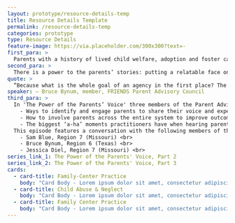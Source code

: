 ```yaml
---
layout: prototype/resource-details-temp
title: Resource Details Template
permalink: /resource-details-temp
categories: prototype
type: Resource Details
feature-image: https://via.placeholder.com/300x300?text=-
first_para: >
  Parents with a history of lived child welfare, adoption and foster care experience can be valuable resources for agencies and practitioners when developing or reviewing systems and programs. The parent experience also can help communicate the importance and impact of services when approaching legislators and policy makers.
second_para: >
  There is a power to the parents’ stories: putting a relatable face on the impacts child welfare services can have on families. Understanding the impacts can support greater quality improvement, remove barriers, and help agencies shift to a family-centered approach. The FRIENDS National Center for Community-Based Child Abuse Prevention established a Parent Advisory Council to provide program direction and guidance. Council members share their experience through a variety of touchpoints to practitioners, legislators, and families.
quote: >
  “Because what is the whole goal of an agency in the first place? The goal is to be able to help the family… And what better way to help the family than empower the parent to have an equal partner voice?”
speaker: — Bruce Bynum, member, FRIENDS Parent Advisory Council
third_para: >
  In 'The Power of the Parents’ Voice' three members of the Parent Advisory Council provide guidance for agencies regarding. <br>
    - Ways to identify and engage parents to share their voice and experience <br>
    - How to involve parents across the entire system to improve outcomes <br>
    - The biggest ‘a-ha’ moments practitioners have when hearing parent’s stories for the first time <br>
  This episode features a conversation with the following members of the Parent Advisory Council <br>
    - Sam Blue, Region 7 (Missouri) <br>
    - Bruce Bynum, Region 6 (Texas) <br>
    - Jessica Diel, Region 7 (Missouri) <br>
series_link_1: The Power of the Parents' Voice, Part 2
series_link_2: The Power of the Parents' Voice, Part 3
cards:
  - card-title: Family-Center Practice
    body: "Card Body - Lorem ipsum dolor sit amet, consectetur adipiscing elit, sed do eiusmod tempor incididunt ut labore et dolore magna aliqua. "
  - card-title: Child Abuse & Neglect
    body: "Card Body - Lorem ipsum dolor sit amet, consectetur adipiscing elit, sed do eiusmod tempor incididunt ut labore et dolore magna aliqua. "
  - card-title: Family Center Practice
    body: "Card Body - Lorem ipsum dolor sit amet, consectetur adipiscing elit, sed do eiusmod tempor incididunt ut labore et dolore magna aliqua. "
---
```

